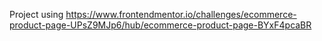 Project using https://www.frontendmentor.io/challenges/ecommerce-product-page-UPsZ9MJp6/hub/ecommerce-product-page-BYxF4pcaBR 